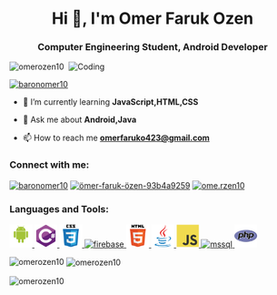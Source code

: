 <h1 align="center">Hi 👋, I'm Omer Faruk Ozen</h1>
<h3 align="center">Computer Engineering Student, Android Developer</h3>

<img align="right" alt="Coding" width="400" src="https://media.tenor.com/Aw2-4sShkCUAAAAd/coding.gif">

<p align="left"> <img src="https://komarev.com/ghpvc/?username=omerozen10&label=Profile%20views&color=0e75b6&style=flat" alt="omerozen10" /> </p>

<p align="left"> <a href="https://twitter.com/baronomer10" target="blank"><img src="https://img.shields.io/twitter/follow/baronomer10?logo=twitter&style=for-the-badge" alt="baronomer10" /></a> </p>

- 🌱 I’m currently learning **JavaScript,HTML,CSS**

- 💬 Ask me about **Android,Java**

- 📫 How to reach me **omerfaruko423@gmail.com**

<h3 align="left">Connect with me:</h3>
<p align="left">
<a href="https://twitter.com/baronomer10" target="blank"><img align="center" src="https://raw.githubusercontent.com/rahuldkjain/github-profile-readme-generator/master/src/images/icons/Social/twitter.svg" alt="baronomer10" height="30" width="40" /></a>
<a href="https://linkedin.com/in/ömer-faruk-özen-93b4a9259" target="blank"><img align="center" src="https://raw.githubusercontent.com/rahuldkjain/github-profile-readme-generator/master/src/images/icons/Social/linked-in-alt.svg" alt="ömer-faruk-özen-93b4a9259" height="30" width="40" /></a>
<a href="https://instagram.com/ome.rzen10" target="blank"><img align="center" src="https://raw.githubusercontent.com/rahuldkjain/github-profile-readme-generator/master/src/images/icons/Social/instagram.svg" alt="ome.rzen10" height="30" width="40" /></a>
</p>

<h3 align="left">Languages and Tools:</h3>
<p align="left"> <a href="https://developer.android.com" target="_blank" rel="noreferrer"> <img src="https://raw.githubusercontent.com/devicons/devicon/master/icons/android/android-original-wordmark.svg" alt="android" width="40" height="40"/> </a> <a href="https://www.w3schools.com/cs/" target="_blank" rel="noreferrer"> <img src="https://raw.githubusercontent.com/devicons/devicon/master/icons/csharp/csharp-original.svg" alt="csharp" width="40" height="40"/> </a> <a href="https://www.w3schools.com/css/" target="_blank" rel="noreferrer"> <img src="https://raw.githubusercontent.com/devicons/devicon/master/icons/css3/css3-original-wordmark.svg" alt="css3" width="40" height="40"/> </a> <a href="https://firebase.google.com/" target="_blank" rel="noreferrer"> <img src="https://www.vectorlogo.zone/logos/firebase/firebase-icon.svg" alt="firebase" width="40" height="40"/> </a> <a href="https://www.w3.org/html/" target="_blank" rel="noreferrer"> <img src="https://raw.githubusercontent.com/devicons/devicon/master/icons/html5/html5-original-wordmark.svg" alt="html5" width="40" height="40"/> </a> <a href="https://www.java.com" target="_blank" rel="noreferrer"> <img src="https://raw.githubusercontent.com/devicons/devicon/master/icons/java/java-original.svg" alt="java" width="40" height="40"/> </a> <a href="https://developer.mozilla.org/en-US/docs/Web/JavaScript" target="_blank" rel="noreferrer"> <img src="https://raw.githubusercontent.com/devicons/devicon/master/icons/javascript/javascript-original.svg" alt="javascript" width="40" height="40"/> </a> <a href="https://www.microsoft.com/en-us/sql-server" target="_blank" rel="noreferrer"> <img src="https://www.svgrepo.com/show/303229/microsoft-sql-server-logo.svg" alt="mssql" width="40" height="40"/> </a> <a href="https://www.php.net" target="_blank" rel="noreferrer"> <img src="https://raw.githubusercontent.com/devicons/devicon/master/icons/php/php-original.svg" alt="php" width="40" height="40"/> </a> </p> 

<p><img align="left" src="https://github-readme-stats.vercel.app/api/top-langs?username=omerozen10&show_icons=true&locale=en&layout=compact" alt="omerozen10" /></p> 

<p>&nbsp;<img align="center" src="https://github-readme-stats.vercel.app/api?username=omerozen10&show_icons=true&locale=en" alt="omerozen10" /></p> 

<p><img align="center" src="https://github-readme-streak-stats.herokuapp.com/?user=omerozen10&" alt="omerozen10" /></p>
